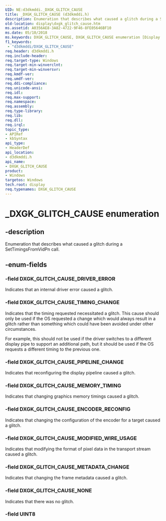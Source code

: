 ```yaml
---
UID: NE:d3dkmddi._DXGK_GLITCH_CAUSE
title: _DXGK_GLITCH_CAUSE (d3dkmddi.h)
description: Enumeration that describes what caused a glitch during a SetTimingsFromVidPn call.
old-location: display\dxgk_glitch_cause.htm
ms.assetid: A0356AE8-3A82-4722-9F46-8FE05646BF10
ms.date: 05/10/2018
ms.keywords: DXGK_GLITCH_CAUSE, DXGK_GLITCH_CAUSE enumeration [Display Devices], DXGK_GLITCH_CAUSE_DRIVER_ERROR, DXGK_GLITCH_CAUSE_ENCODER_RECONFIG, DXGK_GLITCH_CAUSE_MEMORY_TIMING, DXGK_GLITCH_CAUSE_METADATA_CHANGE, DXGK_GLITCH_CAUSE_MODIFIED_WIRE_USAGE, DXGK_GLITCH_CAUSE_NONE, DXGK_GLITCH_CAUSE_PIPELINE_CHANGE, DXGK_GLITCH_CAUSE_TIMING_CHANGE, _DXGK_GLITCH_CAUSE, d3dkmddi/DXGK_GLITCH_CAUSE, d3dkmddi/DXGK_GLITCH_CAUSE_DRIVER_ERROR, d3dkmddi/DXGK_GLITCH_CAUSE_ENCODER_RECONFIG, d3dkmddi/DXGK_GLITCH_CAUSE_MEMORY_TIMING, d3dkmddi/DXGK_GLITCH_CAUSE_METADATA_CHANGE, d3dkmddi/DXGK_GLITCH_CAUSE_MODIFIED_WIRE_USAGE, d3dkmddi/DXGK_GLITCH_CAUSE_NONE, d3dkmddi/DXGK_GLITCH_CAUSE_PIPELINE_CHANGE, d3dkmddi/DXGK_GLITCH_CAUSE_TIMING_CHANGE, display.dxgk_glitch_cause
f1_keywords:
 - "d3dkmddi/DXGK_GLITCH_CAUSE"
req.header: d3dkmddi.h
req.include-header: 
req.target-type: Windows
req.target-min-winverclnt: 
req.target-min-winversvr: 
req.kmdf-ver: 
req.umdf-ver: 
req.ddi-compliance: 
req.unicode-ansi: 
req.idl: 
req.max-support: 
req.namespace: 
req.assembly: 
req.type-library: 
req.lib: 
req.dll: 
req.irql: 
topic_type:
- APIRef
- kbSyntax
api_type:
- HeaderDef
api_location:
- d3dkmddi.h
api_name:
- DXGK_GLITCH_CAUSE
product:
- Windows
targetos: Windows
tech.root: display
req.typenames: DXGK_GLITCH_CAUSE
---
```


# _DXGK_GLITCH_CAUSE enumeration


## -description


Enumeration that describes what caused a glitch during a SetTimingsFromVidPn call.


## -enum-fields




### -field DXGK_GLITCH_CAUSE_DRIVER_ERROR

Indicates that an internal driver error caused a glitch.  


### -field DXGK_GLITCH_CAUSE_TIMING_CHANGE

Indicates that the timing requested necessitated a glitch.  This cause should only be used if the OS requested a change which would always result in a glitch rather than something which could have been avoided under other circumstances.  

For example, this should not be used if the driver switches to a different display pipe to support an additional path, but it should be used if the OS requests a different timing to the previous one.  


### -field DXGK_GLITCH_CAUSE_PIPELINE_CHANGE

Indicates that reconfiguring the display pipeline caused a glitch.  


### -field DXGK_GLITCH_CAUSE_MEMORY_TIMING

Indicates that changing graphics memory timings caused a glitch.  


### -field DXGK_GLITCH_CAUSE_ENCODER_RECONFIG

Indicates that changing the configuration of the encoder for a target caused a glitch.  


### -field DXGK_GLITCH_CAUSE_MODIFIED_WIRE_USAGE

Indicates that modifying the format of pixel data in the transport stream caused a glitch.  


### -field DXGK_GLITCH_CAUSE_METADATA_CHANGE

Indicates that changing the frame metadata caused a glitch.


### -field DXGK_GLITCH_CAUSE_NONE

Indicates that there was no glitch.


### -field UINT8



